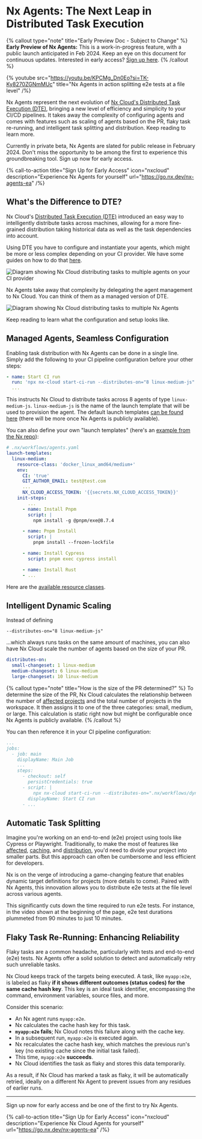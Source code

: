 # Nx Agents: The Next Leap in Distributed Task Execution

{% callout type="note" title="Early Preview Doc - Subject to Change" %}
**Early Preview of Nx Agents:** This is a work-in-progress feature, with a public launch anticipated in Feb 2024. Keep an eye on this document for continuous updates. Interested in early access? [Sign up here](https://go.nx.dev/nx-agents-ea).
{% /callout %}

{% youtube
src="https://youtu.be/KPCMg_Dn0Eo?si=TK-Ky8270ZGNmMUc"
title="Nx Agents in action splitting e2e tests at a file level"
 /%}

Nx Agents represent the next evolution of [Nx Cloud's Distributed Task Execution (DTE)](/ci/features/distribute-task-execution), bringing a new level of efficiency and simplicity to your CI/CD pipelines. It takes away the complexity of configuring agents and comes with features such as scaling of agents based on the PR, flaky task re-running, and intelligent task splitting and distribution. Keep reading to learn more.

Currently in private beta, Nx Agents are slated for public release in February 2024. Don't miss the opportunity to be among the first to experience this groundbreaking tool. Sign up now for early access.

{% call-to-action title="Sign Up for Early Access" icon="nxcloud" description="Experience Nx Agents for yourself" url="https://go.nx.dev/nx-agents-ea" /%}

## What's the Difference to DTE?

Nx Cloud's [Distributed Task Execution (DTE)](/ci/features/distribute-task-execution) introduced an easy way to intelligently distribute tasks across machines, allowing for a more fine-grained distribution taking historical data as well as the task dependencies into account.

Using DTE you have to configure and instantiate your agents, which might be more or less complex depending on your CI provider. We have some guides on how to do that [here](/ci/recipes/set-up).

![Diagram showing Nx Cloud distributing tasks to multiple agents on your CI provider](/shared/images/dte/distributed-caching-and-task-execution.svg)

Nx Agents take away that complexity by delegating the agent management to Nx Cloud. You can think of them as a managed version of DTE.

![Diagram showing Nx Cloud distributing tasks to multiple Nx Agents](/shared/images/dte/distributed-task-execution-on-workflows.svg)

Keep reading to learn what the configuration and setup looks like.

## Managed Agents, Seamless Configuration

Enabling task distribution with Nx Agents can be done in a single line. Simply add the following to your CI pipeline configuration before your other steps:

```yaml
- name: Start CI run
  run: 'npx nx-cloud start-ci-run --distributes-on="8 linux-medium-js"'
  ...
```

This instructs Nx Cloud to distribute tasks across 8 agents of type `linux-medium-js`. `linux-medium-js` is the name of the launch template that will be used to provision the agent. The default launch templates [can be found here](https://github.com/nrwl/nx-cloud-workflows/blob/main/launch-templates/linux.yaml) (there will be more once Nx Agents is publicly available).

You can also define your own "launch templates" (here's an [example from the Nx repo](https://github.com/nrwl/nx/blob/master/.nx/workflows/agents.yaml)):

```yaml
# .nx/workflows/agents.yaml
launch-templates:
  linux-medium:
    resource-class: 'docker_linux_amd64/medium+'
    env:
      CI: 'true'
      GIT_AUTHOR_EMAIL: test@test.com
      ...
      NX_CLOUD_ACCESS_TOKEN: '{{secrets.NX_CLOUD_ACCESS_TOKEN}}'
    init-steps:
	    ...
      - name: Install Pnpm
        script: |
          npm install -g @pnpm/exe@8.7.4

      - name: Pnpm Install
        script: |
          pnpm install --frozen-lockfile

      - name: Install Cypress
        script: pnpm exec cypress install

      - name: Install Rust
      - ...
```

Here are the [available resource classes](https://nx.app/pricing#resource-classes).

## Intelligent Dynamic Scaling

Instead of defining

```
--distributes-on="8 linux-medium-js"
```

...which always runs tasks on the same amount of machines, you can also have Nx Cloud scale the number of agents based on the size of your PR.

```yaml {% fileName=".nx/workflows/dynamic-changesets.yaml" %}
distributes-on:
  small-changeset: 1 linux-medium
  medium-changeset: 6 linux-medium
  large-changeset: 10 linux-medium
```

{% callout type="note" title="How is the size of the PR determined?" %}
To determine the size of the PR, Nx Cloud calculates the relationship between the number of [affected projects](/ci/features/affected) and the total number of projects in the workspace. It then assigns it to one of the three categories: small, medium, or large. This calculation is static right now but might be configurable once Nx Agents is publicly available.
{% /callout %}

You can then reference it in your CI pipeline configuration:

```yaml {% fileName=".github/workflows/main.yaml" %}
...
jobs:
  - job: main
    displayName: Main Job
    ...
    steps:
      - checkout: self
        persistCredentials: true
      - script: |
          npx nx-cloud start-ci-run --distributes-on=".nx/workflows/dynamic-changesets.yaml" --stop-agents-after="e2e-wrapper"
        displayName: Start CI run
      - ...
```

## Automatic Task Splitting

Imagine you're working on an end-to-end (e2e) project using tools like Cypress or Playwright. Traditionally, to make the most of features like [affected](/ci/features/affected), [caching](/ci/features/remote-cache), and [distribution](/ci/features/distribute-task-execution), you'd need to divide your project into smaller parts. But this approach can often be cumbersome and less efficient for developers.

Nx is on the verge of introducing a game-changing feature that enables dynamic target definitions for projects (more details to come). Paired with Nx Agents, this innovation allows you to distribute e2e tests at the file level across various agents.

This significantly cuts down the time required to run e2e tests. For instance, in the video shown at the beginning of the page, e2e test durations plummeted from 90 minutes to just 10 minutes.

## Flaky Task Re-Running: Enhancing Reliability

Flaky tasks are a common headache, particularly with tests and end-to-end (e2e) tests. Nx Agents offer a solid solution to detect and automatically retry such unreliable tasks.

Nx Cloud keeps track of the targets being executed. A task, like `myapp:e2e`, is labeled as flaky **if it shows different outcomes (status codes) for the same cache hash key**. This key is an ideal task identifier, encompassing the command, environment variables, source files, and more.

Consider this scenario:

- An Nx agent runs `myapp:e2e`.
- Nx calculates the cache hash key for this task.
- **`myapp:e2e` fails**; Nx Cloud notes this failure along with the cache key.
- In a subsequent run, `myapp:e2e` is executed again.
- Nx recalculates the cache hash key, which matches the previous run's key (no existing cache since the initial task failed).
- This time, `myapp:e2e` **succeeds**.
- Nx Cloud identifies the task as flaky and stores this data temporarily.

As a result, if Nx Cloud has marked a task as flaky, it will be automatically retried, ideally on a different Nx Agent to prevent issues from any residues of earlier runs.

---

Sign up now for early access and be one of the first to try Nx Agents.

{% call-to-action title="Sign Up for Early Access" icon="nxcloud" description="Experience Nx Cloud Agents for yourself" url="https://go.nx.dev/nx-agents-ea" /%}
